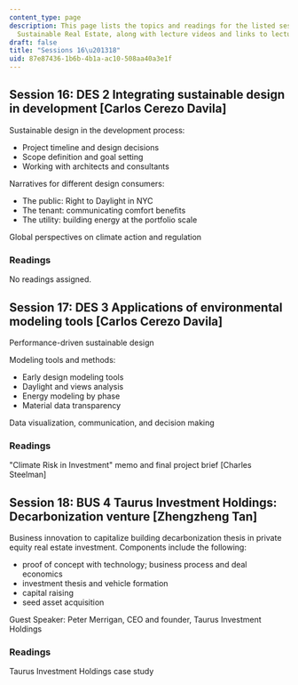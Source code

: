 ```yaml
---
content_type: page
description: This page lists the topics and readings for the listed sessions of 11.350
  Sustainable Real Estate, along with lecture videos and links to lecture slides.
draft: false
title: "Sessions 16\u201318"
uid: 87e87436-1b6b-4b1a-ac10-508aa40a3e1f
---
```

## Session 16: DES 2 Integrating sustainable design in development \[Carlos Cerezo Davila\]  

Sustainable design in the development process: 

- Project timeline and design decisions   
- Scope definition and goal setting   
- Working with architects and consultants   

Narratives for different design consumers:   

- The public: Right to Daylight in NYC   
- The tenant: communicating comfort benefits   
- The utility: building energy at the portfolio scale   

Global perspectives on climate action and regulation   

### Readings

No readings assigned.

## Session 17: DES 3 Applications of environmental modeling tools \[Carlos Cerezo Davila\]   

Performance-driven sustainable design   

Modeling tools and methods:  

- Early design modeling tools   
- Daylight and views analysis   
- Energy modeling by phase   
- Material data transparency   

Data visualization, communication, and decision making

### Readings

"Climate Risk in Investment" memo and final project brief \[Charles Steelman\]

## Session 18: BUS 4 Taurus Investment Holdings: Decarbonization venture \[Zhengzheng Tan\]  

Business innovation to capitalize building decarbonization thesis in private equity real estate investment. Components include the following:

- proof of concept with technology; business process and deal economics 
- investment thesis and vehicle formation
- capital raising
- seed asset acquisition   

Guest Speaker: Peter Merrigan, CEO and founder, Taurus Investment Holdings

### Readings

Taurus Investment Holdings case study